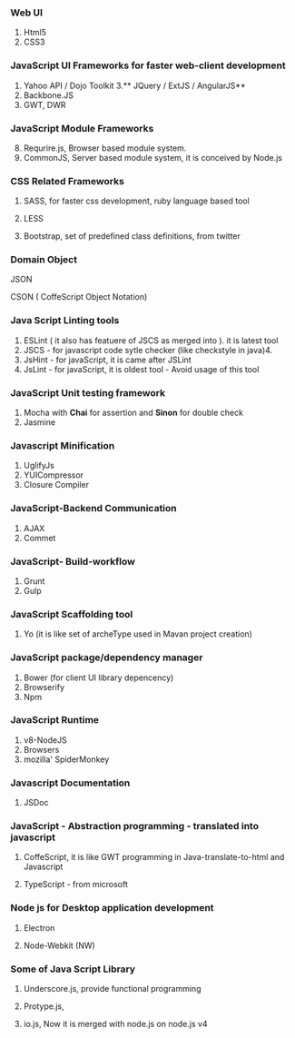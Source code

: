 ### Web UI
1. Html5
2. CSS3

### JavaScript UI Frameworks for faster web-client development

1. Yahoo API / Dojo Toolkit
3.** JQuery / ExtJS / AngularJS**
6. Backbone.JS
7. GWT, DWR

### JavaScript Module Frameworks

8. Requrire.js, Browser based module system.
9. CommonJS, Server based module system, it is conceived by Node.js

### CSS Related Frameworks

1. SASS, for faster css development, ruby language based tool

2. LESS

3. Bootstrap, set of predefined class definitions, from twitter


### Domain Object

JSON

CSON \( CoffeScript Object Notation\)

### Java Script Linting tools

1. ESLint \( it also has featuere of  JSCS as merged into \). it is latest tool
3. JSCS - for javascript code sytle checker \(like checkstyle in java\)4. 
5. JsHint - for javaScript, it is came after JSLint
6. JsLint - for javaScript, it is oldest tool - Avoid usage of this tool

### JavaScript Unit testing framework
1. Mocha with **Chai** for assertion and **Sinon** for double check
2. Jasmine

### Javascript Minification
1. UglifyJs
2. YUICompressor
3. Closure Compiler


### JavaScript-Backend Communication

1. AJAX
2. Commet

### JavaScript- Build-workflow

1. Grunt
2. Gulp

### JavaScript Scaffolding tool
1. Yo (it is like set of archeType used in Mavan project creation)

### JavaScript package\/dependency manager

1. Bower (for client UI library depencency)
2. Browserify
2. Npm

### JavaScript Runtime

1. v8-NodeJS
2. Browsers
3. mozilla' SpiderMonkey

### Javascript Documentation
1. JSDoc
### JavaScript - Abstraction programming - translated into javascript

1. CoffeScript, it is like GWT programming in Java-translate-to-html and Javascript

2. TypeScript - from microsoft


### Node js for Desktop application development

1. Electron

2. Node-Webkit (NW)


### Some of Java Script Library

1. Underscore.js, provide functional programming

2. Protype.js,

3. io.js, Now it is merged with node.js on node.js v4


